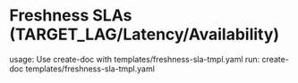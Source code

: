 # Freshness SLAs (TARGET_LAG/Latency/Availability)

usage: Use create-doc with templates/freshness-sla-tmpl.yaml
run: create-doc templates/freshness-sla-tmpl.yaml
